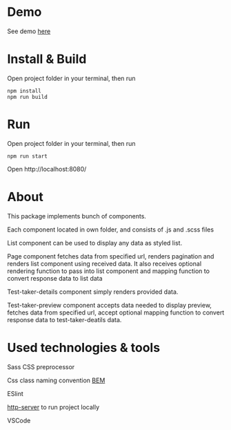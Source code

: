 # Demo

See demo [here](https://vilka27.github.io/oat_te/index.html)

# Install & Build

Open project folder in your terminal, then run
```
npm install
npm run build
```

# Run

Open project folder in your terminal, then run
```
npm run start
```

Open http://localhost:8080/

# About

This package implements bunch of components.

Each component located in own folder, and consists of .js and .scss files

List component can be used to display any data as styled list.

Page component fetches data from specified url, renders pagination and renders list component using received data. It also receives optional rendering function to pass into list component and mapping function to convert response data to list data

Test-taker-details component simply renders provided data.

Test-taker-preview component accepts data needed to display preview, fetches data from specified url, accept optional mapping function to convert response data to test-taker-deatils data.

# Used technologies & tools

Sass CSS preprocessor

Css class naming convention [BEM](https://en.bem.info)

ESlint

[http-server](https://www.npmjs.com/package/http-server) to run project locally

VSCode